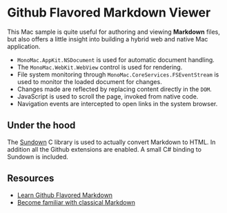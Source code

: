 Github Flavored Markdown Viewer
===============================

This Mac sample is quite useful for authoring and viewing __Markdown__ files,
but also offers a little insight into building a hybrid web and native Mac
application.

* `MonoMac.AppKit.NSDocument` is used for automatic document handling. 
* The `MonoMac.WebKit.WebView` control is used for rendering.
* File system monitoring through `MonoMac.CoreServices.FSEventStream` is used to monitor the loaded document for changes.
* Changes made are reflected by replacing content directly in the `DOM`.
* JavaScript is used to scroll the page, invoked from native code.
* Navigation events are intercepted to open links in the system browser.

Under the hood
--------------

The [Sundown](https://github.com/vmg/sundown) C library is used to actually
convert Markdown to HTML. In addition all the Github extensions are enabled.
A small C# binding to Sundown is included.

Resources
---------

* [Learn Github Flavored Markdown](https://help.github.com/articles/github-flavored-markdown)
* [Become familiar with classical Markdown](http://daringfireball.net/projects/markdown/syntax)
